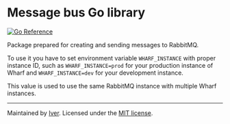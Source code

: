 # Message bus Go library

[![Go Reference](https://pkg.go.dev/badge/github.com/iver-wharf/messagebus-go)](https://pkg.go.dev/github.com/iver-wharf/messagebus-go)

Package prepared for creating and sending messages to RabbitMQ.

To use it you have to set environment variable `WHARF_INSTANCE` with proper
instance ID, such as `WHARF_INSTANCE=prod` for your production instance of
Wharf and `WHARF_INSTANCE=dev` for your development instance.

This value is used to use the same RabbitMQ instance with multiple Wharf
instances.

---

Maintained by [Iver](https://www.iver.com/en).
Licensed under the [MIT license](./LICENSE).
